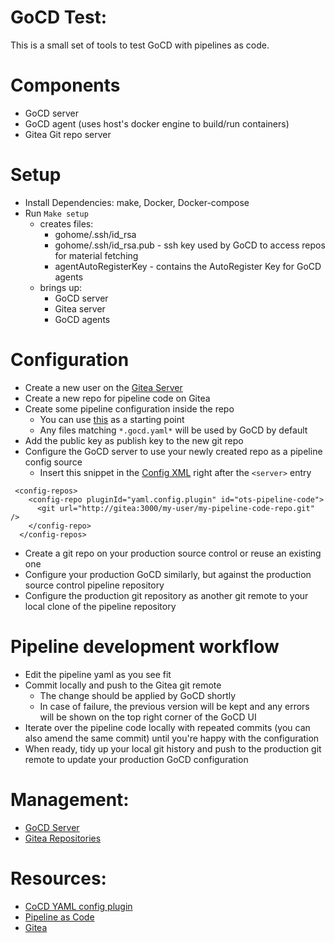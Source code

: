 # GoCD Test:

This is a small set of tools to test GoCD with pipelines as code.

# Components
* GoCD server
* GoCD agent (uses host's docker engine to build/run containers)
* Gitea Git repo server

# Setup
* Install Dependencies: make, Docker, Docker-compose
* Run `Make setup`
  * creates files:
    * gohome/.ssh/id_rsa
    * gohome/.ssh/id_rsa.pub - ssh key used by GoCD to access repos for material fetching
    * agentAutoRegisterKey - contains the AutoRegister Key for GoCD agents
  * brings up:
    * GoCD server
    * Gitea server
    * GoCD agents
    
# Configuration
* Create a new user on the [Gitea Server](http://localhost:3000)
* Create a new repo for pipeline code on Gitea
* Create some pipeline configuration inside the repo
   * You can use [this](https://github.com/tomzo/gocd-yaml-config-example/blob/master/ci.gocd.yaml) as a starting point
   * Any files matching `*.gocd.yaml*` will be used by GoCD by default
* Add the public key as publish key to the new git repo
* Configure the GoCD server to use your newly created repo as a pipeline config source
  * Insert this snippet in the [Config XML](http://localhost:8153/go/admin/config_xml/edit) right after the `<server>` entry
```
 <config-repos>
    <config-repo pluginId="yaml.config.plugin" id="ots-pipeline-code">
      <git url="http://gitea:3000/my-user/my-pipeline-code-repo.git" />
    </config-repo>
  </config-repos>
```
* Create a git repo on your production source control or reuse an existing one
* Configure your production GoCD similarly, but against the production source control pipeline repository
* Configure the production git repository as another git remote to your local clone of the pipeline repository

# Pipeline development workflow

* Edit the pipeline yaml as you see fit
* Commit locally and push to the Gitea git remote
  * The change should be applied by GoCD shortly
  * In case of failure, the previous version will be kept and any errors will be shown on the top right corner of the GoCD UI
* Iterate over the pipeline code locally with repeated commits (you can also amend the same commit) until you're happy with the configuration
* When ready, tidy up your local git history and push to the production git remote to update your production GoCD configuration


# Management:
* [GoCD Server](http://localhost:8153)
* [Gitea Repositories](http://localhost:3000)

# Resources:
* [CoCD YAML config plugin](https://github.com/tomzo/gocd-yaml-config-plugin)
* [Pipeline as Code](https://docs.gocd.org/current/advanced_usage/pipelines_as_code.html)
* [Gitea](https://gitea.io)
